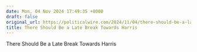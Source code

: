 ```yaml
---
date: Mon, 04 Nov 2024 17:49:35 +0000
draft: false
original_url: https://politicalwire.com/2024/11/04/there-should-be-a-late-break-towards-harris/
title: There Should Be a Late Break Towards Harris
---
```


There Should Be a Late Break Towards Harris
